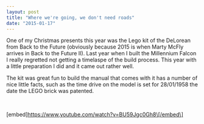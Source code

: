 ```yaml
---
layout: post
title: "Where we're going, we don't need roads"
date: "2015-01-17"
---
```


One of my Christmas presents this year was the Lego kit of the DeLorean from Back to the Future (obviously because 2015 is when Marty McFly arrives in Back to the Future II). Last year when I built the Millennium Falcon I really regretted not getting a timelaspe of the build process. This year with a little preparation I did and it came out rather well.

The kit was great fun to build the manual that comes with it has a number of nice little facts, such as the time drive on the model is set for 28/01/1958 the date the LEGO brick was patented.

 

\[embed\]https://www.youtube.com/watch?v=BU59Jgc0Gh8\[/embed\]
